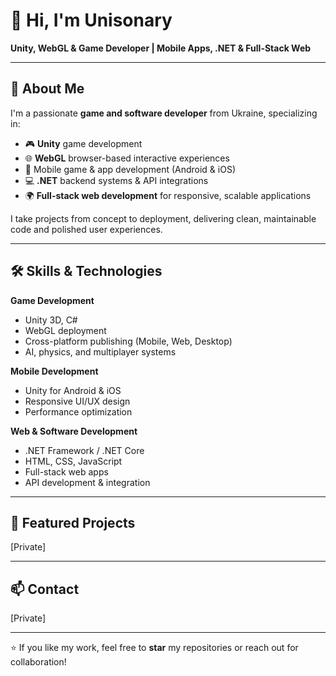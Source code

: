# 👋 Hi, I'm Unisonary
**Unity, WebGL & Game Developer | Mobile Apps, .NET & Full-Stack Web**

---

## 🚀 About Me
I'm a passionate **game and software developer** from Ukraine, specializing in:
- 🎮 **Unity** game development
- 🌐 **WebGL** browser-based interactive experiences
- 📱 Mobile game & app development (Android & iOS)
- 💻 **.NET** backend systems & API integrations
- 🌍 **Full-stack web development** for responsive, scalable applications

I take projects from concept to deployment, delivering clean, maintainable code and polished user experiences.

---

## 🛠 Skills & Technologies
**Game Development**
- Unity 3D, C#
- WebGL deployment
- Cross-platform publishing (Mobile, Web, Desktop)
- AI, physics, and multiplayer systems

**Mobile Development**
- Unity for Android & iOS
- Responsive UI/UX design
- Performance optimization

**Web & Software Development**
- .NET Framework / .NET Core
- HTML, CSS, JavaScript
- Full-stack web apps
- API development & integration

---

## 📂 Featured Projects
[Private]

---

## 📫 Contact
[Private]

---

⭐ If you like my work, feel free to **star** my repositories or reach out for collaboration!
